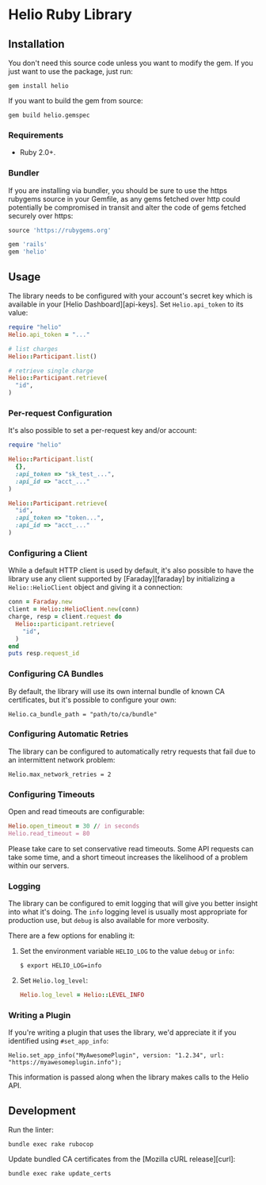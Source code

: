 # Helio Ruby Library

## Installation

You don't need this source code unless you want to modify the gem. If you just
want to use the package, just run:

    gem install helio

If you want to build the gem from source:

    gem build helio.gemspec

### Requirements

* Ruby 2.0+.

### Bundler

If you are installing via bundler, you should be sure to use the https rubygems
source in your Gemfile, as any gems fetched over http could potentially be
compromised in transit and alter the code of gems fetched securely over https:

``` ruby
source 'https://rubygems.org'

gem 'rails'
gem 'helio'
```

## Usage

The library needs to be configured with your account's secret key which is
available in your [Helio Dashboard][api-keys]. Set `Helio.api_token` to its
value:

``` ruby
require "helio"
Helio.api_token = "..."

# list charges
Helio::Participant.list()

# retrieve single charge
Helio::Participant.retrieve(
  "id",
)
```

### Per-request Configuration

It's also possible to set a per-request key and/or account:

``` ruby
require "helio"

Helio::Participant.list(
  {},
  :api_token => "sk_test_...",
  :api_id => "acct_..."
)

Helio::Participant.retrieve(
  "id",
  :api_token => "token...",
  :api_id => "acct_..."
)
```

### Configuring a Client

While a default HTTP client is used by default, it's also possible to have the
library use any client supported by [Faraday][faraday] by initializing a
`Helio::HelioClient` object and giving it a connection:

``` ruby
conn = Faraday.new
client = Helio::HelioClient.new(conn)
charge, resp = client.request do
  Helio::participant.retrieve(
    "id",
  )
end
puts resp.request_id
```

### Configuring CA Bundles

By default, the library will use its own internal bundle of known CA
certificates, but it's possible to configure your own:

    Helio.ca_bundle_path = "path/to/ca/bundle"

### Configuring Automatic Retries

The library can be configured to automatically retry requests that fail due to
an intermittent network problem:

    Helio.max_network_retries = 2

### Configuring Timeouts

Open and read timeouts are configurable:

```ruby
Helio.open_timeout = 30 // in seconds
Helio.read_timeout = 80
```

Please take care to set conservative read timeouts. Some API requests can take
some time, and a short timeout increases the likelihood of a problem within our
servers.

### Logging

The library can be configured to emit logging that will give you better insight
into what it's doing. The `info` logging level is usually most appropriate for
production use, but `debug` is also available for more verbosity.

There are a few options for enabling it:

1. Set the environment variable `HELIO_LOG` to the value `debug` or `info`:
   ```
   $ export HELIO_LOG=info
   ```

2. Set `Helio.log_level`:
   ``` ruby
   Helio.log_level = Helio::LEVEL_INFO
   ```

### Writing a Plugin

If you're writing a plugin that uses the library, we'd appreciate it if you
identified using `#set_app_info`:

    Helio.set_app_info("MyAwesomePlugin", version: "1.2.34", url: "https://myawesomeplugin.info");

This information is passed along when the library makes calls to the Helio
API.

## Development

Run the linter:

    bundle exec rake rubocop

Update bundled CA certificates from the [Mozilla cURL release][curl]:

    bundle exec rake update_certs

<!--
# vim: set tw=79:
-->
